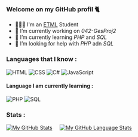 ### Welcome on my GitHub profil 🐈


- 👨🏼‍🎓 I'm an <a href="https://etml.ch" target="_blank">ETML</a> Student
- 🔭 I’m currently working on *042-GesProj2*
- 🌱 I’m currently learning *PHP* and *SQL*
- 🤔 I’m looking for help with *PHP* adn *SQL*

### Languages that I know :
![HTML](https://img.shields.io/badge/-HTML-E34F26?style=for-the-badge&logo=HTML5&logoColor=white)
![CSS](https://img.shields.io/badge/-CSS-1572B6?style=for-the-badge&logo=CSS3&logoColor=white)
![C#](https://img.shields.io/badge/-c%20sharp-239120?style=for-the-badge&logo=c%20sharp&logoColor=white)
![JavaScript](https://img.shields.io/badge/-JavaScript-F7DF1E?style=for-the-badge&logo=JavaScript&logoColor=white)

#### Language I am currently learning : <br>
![PHP](https://img.shields.io/badge/-PHP-777BB4?style=for-the-badge&logo=PHP&logoColor=white)
![SQL](https://img.shields.io/badge/-SQL-4479A1?style=for-the-badge&logo=MySQL&logoColor=white)


### Stats :
[![My GitHub Stats](https://github-readme-stats.vercel.app/api/?username=anthohn&count_private=true&theme=tokyonight&showicons=true)]() &nbsp; &nbsp;
[![My GitHub Language Stats](https://github-readme-stats.vercel.app/api/top-langs/?username=anthohn&langs_count=5&theme=tokyonight)]()

